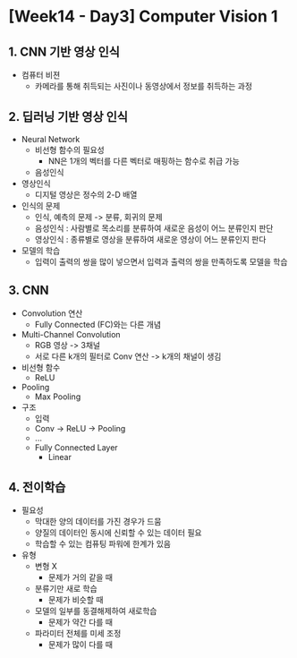 # [Week14 - Day3] Computer Vision 1

## 1. CNN 기반 영상 인식
  - 컴퓨터 비젼
    - 카메라를 통해 취득되는 사진이나 동영상에서 정보를 취득하는 과정

## 2. 딥러닝 기반 영상 인식
  - Neural Network
    - 비선형 함수의 필요성
      - NN은 1개의 벡터를 다른 벡터로 매핑하는 함수로 취급 가능
    - 음성인식
  - 영상인식
    - 디지털 영상은 정수의 2-D 배열
  - 인식의 문제
    - 인식, 예측의 문제 -> 분류, 회귀의 문제
    - 음성인식 : 사람별로 목소리를 분류하여 새로운 음성이 어느 분류인지 판단
    - 영상인식 : 종류별로 영상을 분류하여 새로운 영상이 어느 분류인지 판다
  - 모델의 학습
    - 입력이 출력의 쌍을 많이 넣으면서 입력과 출력의 쌍을 만족하도록 모델을 학습

## 3. CNN
  - Convolution 연산
    - Fully Connected (FC)와는 다른 개념
  - Multi-Channel Convolution
    - RGB 영상 -> 3채널
    - 서로 다른 k개의 필터로 Conv 연산 -> k개의 채널이 생김
  - 비선형 함수
    - ReLU
  - Pooling
    - Max Pooling
  - 구조
    - 입력
    - Conv -> ReLU -> Pooling
    - ...
    - Fully Connected Layer
      - Linear
    
## 4. 전이학습
  - 필요성
    - 막대한 양의 데이터를 가진 경우가 드뭄
    - 양질의 데이터인 동시에 신뢰할 수 있는 데이터 필요
    - 학습할 수 있는 컴퓨팅 파워에 한계가 있음
  - 유형
    - 변형 X
      - 문제가 거의 같을 때
    - 분류기만 새로 학습
      - 문제가 비슷할 때
    - 모델의 일부를 동결해제하여 새로학습
      - 문제가 약간 다를 때
    - 파라미터 전체를 미세 조정
      - 문제가 많이 다를 때